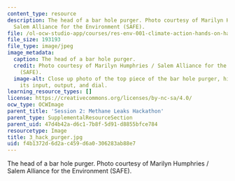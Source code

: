 ```yaml
---
content_type: resource
description: The head of a bar hole purger. Photo courtesy of Marilyn Humphries /
  Salem Alliance for the Environment (SAFE).
file: /ol-ocw-studio-app/courses/res-env-001-climate-action-hands-on-harnessing-science-with-communities-to-cut-carbon-january-iap-2017/f4b1372d6d2ac459d6a0306283ab88e7_3_hack_purger.jpg
file_size: 193193
file_type: image/jpeg
image_metadata:
  caption: The head of a bar hole purger.
  credit: Photo courtesy of Marilyn Humphries / Salem Alliance for the Environment
    (SAFE).
  image-alt: Close up photo of the top piece of the bar hole purger, highlighting
    its input, output, and dial.
learning_resource_types: []
license: https://creativecommons.org/licenses/by-nc-sa/4.0/
ocw_type: OCWImage
parent_title: 'Session 2: Methane Leaks Hackathon'
parent_type: SupplementalResourceSection
parent_uid: 47d4b42a-d6c1-7b8f-5d91-d8855bfce784
resourcetype: Image
title: 3_hack_purger.jpg
uid: f4b1372d-6d2a-c459-d6a0-306283ab88e7
---
```

The head of a bar hole purger. Photo courtesy of Marilyn Humphries / Salem Alliance for the Environment (SAFE).